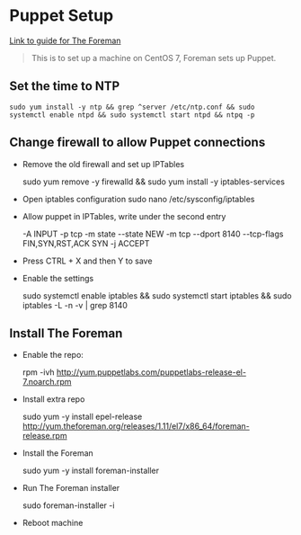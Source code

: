 # Puppet Setup
[Link to guide for The Foreman](http://theforeman.org/manuals/1.11/quickstart_guide.html)
> This is to set up a machine on CentOS 7, Foreman sets up Puppet.

## Set the time to NTP
    sudo yum install -y ntp && grep ^server /etc/ntp.conf && sudo systemctl enable ntpd && sudo systemctl start ntpd && ntpq -p

## Change firewall to allow Puppet connections

- Remove the old firewall and set up IPTables

    sudo yum remove -y firewalld && sudo yum install -y iptables-services

- Open iptables configuration
    sudo nano /etc/sysconfig/iptables

- Allow puppet in IPTables, write under the second entry

    -A INPUT -p tcp -m state --state NEW -m tcp --dport 8140 --tcp-flags FIN,SYN,RST,ACK SYN -j ACCEPT

- Press CTRL + X and then Y to save

- Enable the settings

    sudo systemctl enable iptables && sudo systemctl start iptables && sudo iptables -L -n -v | grep 8140

## Install The Foreman
- Enable the repo:

    rpm -ivh http://yum.puppetlabs.com/puppetlabs-release-el-7.noarch.rpm


- Install extra repo

    sudo yum -y install epel-release http://yum.theforeman.org/releases/1.11/el7/x86_64/foreman-release.rpm


- Install the Foreman

    sudo yum -y install foreman-installer


- Run The Foreman installer

    sudo foreman-installer -i


- Reboot machine
